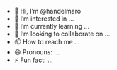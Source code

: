 - 👋 Hi, I’m @handelmaro
- 👀 I’m interested in ...
- 🌱 I’m currently learning ...
- 💞️ I’m looking to collaborate on ...
- 📫 How to reach me ...
- 😄 Pronouns: ...
- ⚡ Fun fact: ...

<!---
handelmaro/handelmaro is a ✨ special ✨ repository because its `README.md` (this file) appears on your GitHub profile.
You can click the Preview link to take a look at your changes.
--->
